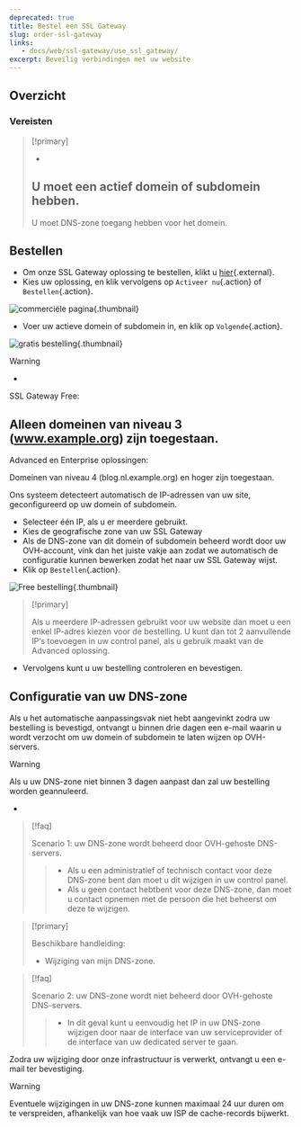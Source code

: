 ```yaml
---
deprecated: true
title: Bestel een SSL Gateway
slug: order-ssl-gateway
links: 
   - docs/web/ssl-gateway/use_ssl_gateway/
excerpt: Beveilig verbindingen met uw website
---
```



## Overzicht

### Vereisten


> [!primary]
>
> - 
> U moet een actief domein of subdomein hebben.
> - 
> U moet DNS-zone toegang hebben voor het domein.
> 
> 


## Bestellen
- Om onze SSL Gateway oplossing te bestellen, klikt u [hier](https://www.ovh.nl/ssl-gateway){.external}.
- Kies uw oplossing, en klik vervolgens op `Activeer nu`{.action} of `Bestellen`{.action}.

![commerciële pagina](images/1-en.png){.thumbnail}

- Voer uw actieve domein of subdomein in, en klik op `Volgende`{.action}.

![gratis bestelling](images/2-en.png){.thumbnail}



> [!warning]
>
> - 
> SSL Gateway Free:
> 
> Alleen domeinen van niveau 3 (www.example.org) zijn toegestaan.
> - 
> Advanced en Enterprise oplossingen:
> 
> Domeinen van niveau 4 (blog.nl.example.org) en hoger zijn toegestaan.
> 


Ons systeem detecteert automatisch de IP-adressen van uw site, geconfigureerd op uw domein of subdomein.

- Selecteer één IP, als u er meerdere gebruikt.
- Kies de geografische zone van uw SSL Gateway
- Als de DNS-zone van dit domein of subdomein beheerd wordt door uw OVH-account, vink dan het juiste vakje aan zodat we automatisch de configuratie kunnen bewerken zodat het naar uw SSL Gateway wijst.
- Klik op `Bestellen`{.action}.

![Free bestelling](images/3-en.png){.thumbnail}



> [!primary]
>
> Als u meerdere IP-adressen gebruikt voor uw website dan moet u een enkel IP-adres kiezen voor de bestelling.
> U kunt dan tot 2 aanvullende IP‘s toevoegen in uw control panel, als u gebruik maakt van de Advanced oplossing.
> 

- Vervolgens kunt u uw bestelling controleren en bevestigen.


## Configuratie van uw DNS-zone
Als u het automatische aanpassingsvak niet hebt aangevinkt zodra uw bestelling is bevestigd, ontvangt u binnen drie dagen een e-mail waarin u wordt verzocht om uw domein of subdomein te laten wijzen op OVH-servers.



> [!warning]
>
> Als u uw DNS-zone niet binnen 3 dagen aanpast dan zal uw bestelling worden geannuleerd.
> 

- 

> [!faq]
>
> Scenario 1: uw DNS-zone wordt beheerd door OVH-gehoste DNS-servers.
>> 
>> - Als u een administratief of technisch contact voor deze DNS-zone bent dan moet u dit wijzigen in uw control panel.
>> - Als u geen contact hebtbent voor deze DNS-zone, dan moet u contact opnemen met de persoon die het beheerst om deze te wijzigen.
>


> [!primary]
>
> Beschikbare handleiding:
> - Wijziging van mijn DNS-zone.
> 
> 

> [!faq]
>
> Scenario 2: uw DNS-zone wordt niet beheerd door OVH-gehoste DNS-servers.
>> 
>> - In dit geval kunt u eenvoudig het IP in uw DNS-zone wijzigen door naar de interface van uw serviceprovider of de interface van uw dedicated server te gaan.
>

Zodra uw wijziging door onze infrastructuur is verwerkt, ontvangt u een e-mail ter bevestiging.


> [!warning]
>
> Eventuele wijzigingen in uw DNS-zone kunnen maximaal 24 uur duren om te verspreiden, afhankelijk van hoe vaak uw ISP de cache-records bijwerkt.
> 